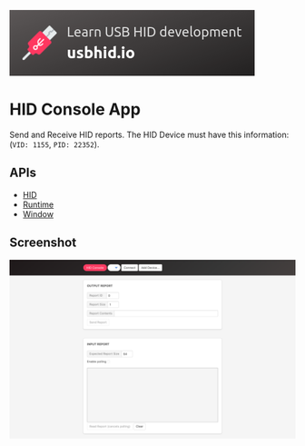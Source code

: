 <a target="_blank" href="https://usbhid.io">![Try it now in CWS](usbhid.png "Click here to go to usbhid.io")</a>


HID Console App
=====================

Send and Receive HID reports.
The HID Device must have this information: (`VID: 1155`, `PID: 22352`).

## APIs

* [HID](https://developer.chrome.com/apps/hid)
* [Runtime](https://developer.chrome.com/apps/runtime)
* [Window](https://developer.chrome.com/apps/app_window)

## Screenshot
![screenshot](hid-console.png)
